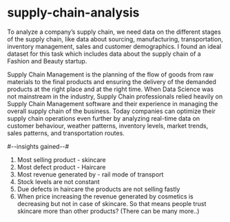 # supply-chain-analysis

To analyze a company’s supply chain, we need data on the different stages of the supply chain, like data about sourcing, manufacturing, transportation, inventory management, sales and customer demographics.
I found an ideal dataset for this task which includes data about the supply chain of a Fashion and Beauty startup.

Supply Chain Management is the planning of the flow of goods from raw materials to the final products and ensuring the delivery of the demanded products at the right place and at the right time. When Data Science was not mainstream in the industry, Supply Chain professionals relied heavily on Supply Chain Management software and their experience in managing the overall supply chain of the business. Today companies can optimize their supply chain operations even further by analyzing real-time data on customer behaviour, weather patterns, inventory levels, market trends, sales patterns, and transportation routes.

#--insights gained--#

 1. Most selling product - skincare
 2. Most defect product - Haircare
 3. Most revenue generated by - rail mode of transport
 4. Stock levels are not constant
 5. Due defects in haircare the products are not selling fastly
 6. When price increasing the revenue generated by cosmetics is decreasing but not in case of skincare. So that means people trust skincare more than other products? 
(There can be many more..)
